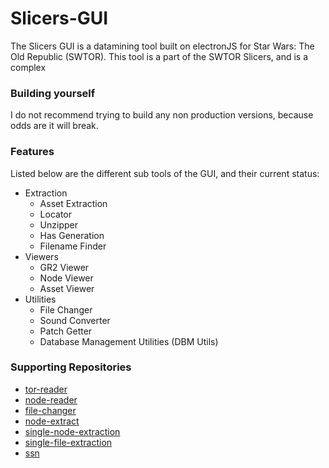 # Slicers-GUI

The Slicers GUI is a datamining tool built on electronJS for Star Wars: The Old Republic (SWTOR). This tool is a part of the SWTOR Slicers, and is a complex

### Building yourself

I do not recommend trying to build any non production versions, because odds are it will break.

### Features

Listed below are the different sub tools of the GUI, and their current status:
 - Extraction
    - Asset Extraction
    - Locator
    - Unzipper
    - Has Generation
    - Filename Finder
 - Viewers
    - GR2 Viewer
    - Node Viewer
    - Asset Viewer
 - Utilities
    - File Changer
    - Sound Converter
    - Patch Getter
    - Database Management Utilities (DBM Utils)

### Supporting Repositories

 - [tor-reader](https://github.com/Tormak9970/tor-reader)
 - [node-reader](https://github.com/Tormak9970/node-reader)
 - [file-changer](https://github.com/Tormak9970/file-changer)
 - [node-extract](https://github.com/Tormak9970/node-extract)
 - [single-node-extraction](https://github.com/Tormak9970/single-node-extraction)
 - [single-file-extraction](https://github.com/Tormak9970/single-file-extractor)
 - [ssn](https://github.com/Tormak9970/ssn)
